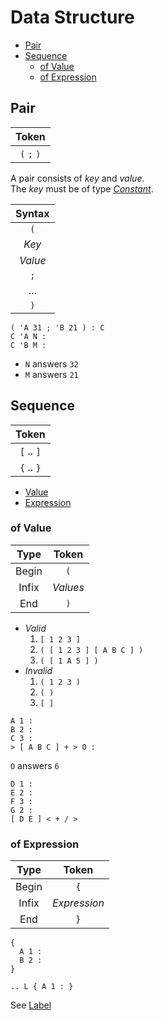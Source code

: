 # Data Structure

- [Pair](#pair)
- [Sequence](#sequence)
  - [of Value](#of-value)
  - [of Expression](#of-expression)

## Pair

| Token       |
| :---------: |
| `(` `;` `)` |

A pair consists of _key_ and _value_. \
The _key_ must be of type _[Constant](built-in_type#constant)_.

| Syntax  |
| :-----: |
| `(`     |
| _Key_   |
| _Value_ |
| `;`     |
| ...     |
| `)`     |

```minimaL
( 'A 31 ; 'B 21 ) : C
C 'A N :
C 'B M :
```

- `N` answers `32`
- `M` answers `21`

## Sequence

| Token      |
| :--------: |
| `[` .. `]` |
| `{` .. `}` |

- [Value](#of-value)
- [Expression](#of-expression)

### of Value

| Type  | Token    |
| :---: | :------: |
| Begin | `(`      |
| Infix | _Values_ |
| End   | `)`      |

- _Valid_
  1. `[ 1 2 3 ]`
  2. `( [ 1 2 3 ] [ A B C ] )`
  3. `( [ 1 A 5 ] )`
- _Invalid_
  1. `( 1 2 3 )`
  2. `( )`
  3. `[ ]`

```minimaL
A 1 :
B 2 :
C 3 :
> [ A B C ] + > O :
```

`O` answers `6`

```minimaL
D 1 :
E 2 :
F 3 :
G 2 :
[ D E ] < + / >
```

### of Expression

| Type  | Token        |
| :---: | :----------: |
| Begin | `{`          |
| Infix | _Expression_ |
| End   | `}`          |

```minimaL
{
  A 1 :
  B 2 :
}
```

```minimaL
.. L { A 1 : }
```

See [Label](flow-control#label)
